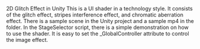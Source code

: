 2D Glitch Effect in Unity
This is a UI shader in a technology style. 
It consists of the glitch effect, stripes interference effect, and chromatic aberration effect. There is a sample scene in the Unity project and a sample mp4 in the folder. 
In the StageSelector script, there is a simple demonstration on how to use the shader. It is easy to set the _GlobalController attribute to control the image effect.
